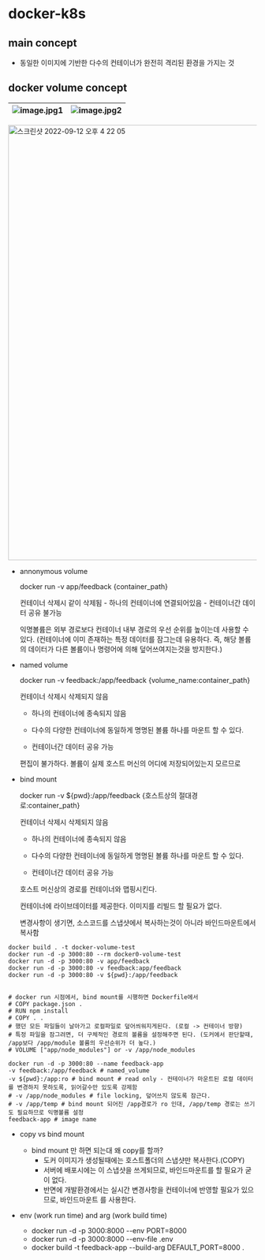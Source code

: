 # docker-k8s

## main concept
- 동일한 이미지에 기반한 다수의 컨테이너가 완전히 격리된 환경을 가지는 것

## docker volume concept
  ![image.jpg1](https://user-images.githubusercontent.com/73451727/188522927-03baca1a-93d3-45d4-a6b0-c3fd7dc10083.png) |![image.jpg2](https://user-images.githubusercontent.com/73451727/189511780-b505af93-d771-42c9-a7fb-3687d984ff83.png)
--- | --- | 
<img width="883" alt="스크린샷 2022-09-12 오후 4 22 05" src="https://user-images.githubusercontent.com/73451727/189595913-e731bd2f-55ef-4141-a121-431a090df19e.png">



- annonymous volume
  
  docker run -v app/feedback {container_path}
  
  컨테이너 삭제시 같이 삭제됨 - 하나의 컨테이너에 연결되어있음 - 컨테이너간 데이터 공유 불가능
  
  익명볼륨은 외부 경로보다 컨테이너 내부 경로의 우선 순위를 높이는데 사용할 수 있다.
  (컨테이너에 이미 존재하는 특정 데이터를 잠그는데 유용하다. 즉, 해당 볼륨의 데이터가 다른 볼륨이나 명령어에 의해 덮어쓰여지는것을 방지한다.)
 
- named volume
  
  docker run -v feedback:/app/feedback {volume_name:container_path}
  
  컨테이너 삭제시 삭제되지 않음
  
    - 하나의 컨테이너에 종속되지 않음 

    - 다수의 다양한 컨테이너에 동일하게 명명된 볼륨 하나를 마운트 할 수 있다.

    - 컨테이너간 데이터 공유 가능 
  
  편집이 불가하다. 볼륨이 실제 호스트 머신의 어디에 저장되어있는지 모르므로
  
- bind mount
  
  docker run -v ${pwd}:/app/feedback {호스트상의 절대경로:container_path}
  
  컨테이너 삭제시 삭제되지 않음
  
    - 하나의 컨테이너에 종속되지 않음 

    - 다수의 다양한 컨테이너에 동일하게 명명된 볼륨 하나를 마운트 할 수 있다.

    - 컨테이너간 데이터 공유 가능 
  
  호스트 머신상의 경로를 컨테이너와 맵핑시킨다.
  
  컨테이너에 라이브데이터를 제공한다. 이미지를 리빌드 할 필요가 없다.
  
  변경사항이 생기면, 소스코드를 스냅샷에서 복사하는것이 아니라 바인드마운트에서 복사함
 

```
docker build . -t docker-volume-test
docker run -d -p 3000:80 --rm docker0-volume-test
docker run -d -p 3000:80 -v app/feedback
docker run -d -p 3000:80 -v feedback:app/feedback
docker run -d -p 3000:80 -v ${pwd}:/app/feedback


# docker run 시점에서, bind mount를 시행하면 Dockerfile에서 
# COPY package.json .
# RUN npm install
# COPY . . 
# 했던 모든 파일들이 날아가고 로컬파일로 덮어씌워지게된다. (로컬 -> 컨테이너 방향)
# 특정 파일을 잠그려면, 더 구체적인 경로의 볼륨을 설정해주면 된다. (도커에서 판단할때, /app보다 /app/module 볼륨의 우선순위가 더 높다.)
# VOLUME ["app/node_modules"] or -v /app/node_modules

docker run -d -p 3000:80 --name feedback-app 
-v feedback:/app/feedback # named_volume
-v ${pwd}:/app:ro # bind mount # read only - 컨테이너가 마운트된 로컬 데이터를 변경하지 못하도록, 읽어갈수만 있도록 강제함
# -v /app/node_modules # file locking, 덮어쓰지 않도록 잠근다.
# -v /app/temp # bind mount 되어진 /app경로가 ro 인대, /app/temp 경로는 쓰기도 필요하므로 익명볼륨 설정
feedback-app # image name

```

- copy vs bind mount
  - bind mount 만 하면 되는대 왜 copy를 할까?
    - 도커 이미지가 생성될때에는 호스트폴더의 스냅샷만 복사한다.(COPY) 
    - 서버에 배포시에는 이 스냅샷을 쓰게되므로, 바인드마운트를 할 필요가 굳이 없다.
    - 반면에 개발환경에서는 실시간 변경사항을 컨테이너에 반영할 필요가 있으므로, 바인드마운트 를 사용한다.

- env (work run time) and arg (work build time)
  - docker run -d -p 3000:8000 --env PORT=8000
  - docker run -d -p 3000:8000 --env-file .env
  - docker build -t feedback-app --build-arg DEFAULT_PORT=8000 .


